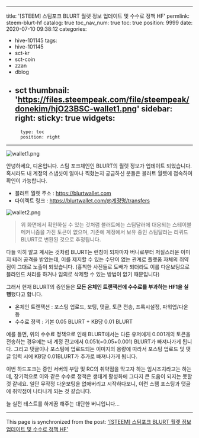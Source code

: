 
---
title: '[STEEM] 스팀포크 BLURT 월렛 정보 업데이트 및 수수료 정책 HF'
permlink: steem-blurt-hf
catalog: true
toc_nav_num: true
toc: true
position: 9999
date: 2020-07-10 09:38:12
categories:
- hive-101145
tags:
- hive-101145
- sct-kr
- sct-coin
- zzan
- dblog
- sct
thumbnail: 'https://files.steempeak.com/file/steempeak/donekim/hjO23BSC-wallet1.png'
sidebar:
    right:
        sticky: true
widgets:
    -
        type: toc
        position: right
---


![wallet1.png](https://files.steempeak.com/file/steempeak/donekim/hjO23BSC-wallet1.png)

안녕하세요, 디온입니다. 스팀 포크체인인 BLURT의 월렛 정보가 업데이트 되었습니다. 혹시라도 내 계정의 스냅샷이 얼마나 찍혔는지 궁금하신 분들은 블러트 월렛에 접속하여 확인이 가능합니다. 

- 블러트 월렛 주소 : https://blurtwallet.com
- 다이렉트 링크 : https://blurtwallet.com/@계정명/transfers

![wallet2.png](https://files.steempeak.com/file/steempeak/donekim/6eLQlgiy-wallet2.png)

> 위 화면에서 확인하실 수 있는 것처럼 블러트에는 스팀달러에 대응되는 스테이블 메커니즘을 가진 토큰이 없으며, 기존에 계정에서 보유 중인 스팀달러는 리퀴드 BLURT로 변환된 것으로 추정됩니다.

다들 익히 알고 계시는 것처럼 BLURT는 런칭이 되자마자 버니로부터 저질스러운 이미지 테러 공격을 받았는데, 이를 제지할 수 있는 수단이 없는 관계로 플랫폼 자체의 취약점이 그대로 노출이 되었습니다. (흉칙한 사진들로 도배가 되더라도 이를 다운보팅으로 블라인드 처리를 하거나 임의로 삭제할 수 있는 방법이 없기 때문입니다)

그래서 현재 BLURT의 증인들은 **모든 온체인 트랜잭션에 수수료를 부과하는 HF1을 실행**했다고 합니다.

- 온체인 트랜잭션 : 포스팅 업로드, 보팅, 댓글, 토큰 전송, 프록시설정, 파워업/다운 등
- 수수료 정책 : 기본 0.05 BLURT + KB당 0.01 BLURT

예를 들면, 위의 수수료 정책으로 인해 BLURT에서는 다른 유저에게 0.001개의 토큰을 전송하는 경우에는 내 계정 잔고에서 0.051(=0.05+0.001) BLURT가 빠져나가게 됩니다. 그리고 댓글이나 포스팅에 업로드되는 이미지의 용량에 따라서 포스팅 업로드 및 댓글 입력 시에 KB당 0.01BLURT가 추가로 빠져나가게 됩니다.

이번 하드포크는 증인 서버의 부담 및 RC의 취약점을 막고자 하는 임시조치라고는 하는데, 장기적으로 이와 같은 수수료 정책은 생태계 활성화에 그다지 큰 도움이 되지는 못할 것 같네요. 일단 무작정 다운보팅을 없애버리고 시작하다보니, 이런 스팸 포스팅과 댓글에 취약점이 나타나게 되는 것 같습니다.

늘 실전 테스트를 하게끔 해주는 대단한 버니입니다...

- - -

This page is synchronized from the post: ['[STEEM] 스팀포크 BLURT 월렛 정보 업데이트 및 수수료 정책 HF'](https://steemit.com/@donekim/steem-blurt-hf)
